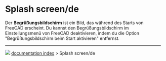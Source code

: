 # Splash screen/de
Der **Begrüßungsbildschirm** ist ein Bild, das während des Starts von FreeCAD erscheint. Du kannst den Begrüßungsbildschirm im Einstellungsmenü von FreeCAD deaktivieren, indem du die Option \"Begrüßungsbildschirm beim Start aktivieren\" entfernst.



---
![](images/Button_right.svg) [documentation index](../README.md) > Splash screen/de
